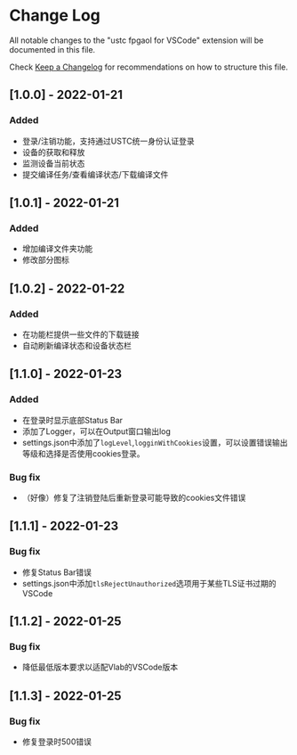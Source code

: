 # Change Log

All notable changes to the "ustc fpgaol for VSCode" extension will be documented in this file.

Check [Keep a Changelog](http://keepachangelog.com/) for recommendations on how to structure this file.

## [1.0.0] - 2022-01-21
### Added
- 登录/注销功能，支持通过USTC统一身份认证登录
- 设备的获取和释放
- 监测设备当前状态
- 提交编译任务/查看编译状态/下载编译文件

## [1.0.1] - 2022-01-21
### Added
- 增加编译文件夹功能
- 修改部分图标

## [1.0.2] - 2022-01-22
### Added
- 在功能栏提供一些文件的下载链接
- 自动刷新编译状态和设备状态栏

## [1.1.0] - 2022-01-23
### Added
- 在登录时显示底部Status Bar
- 添加了Logger，可以在Output窗口输出log
- settings.json中添加了`logLevel`,`logginWithCookies`设置，可以设置错误输出等级和选择是否使用cookies登录。
### Bug fix
- （好像）修复了注销登陆后重新登录可能导致的cookies文件错误

## [1.1.1] - 2022-01-23
### Bug fix
- 修复Status Bar错误
- settings.json中添加`tlsRejectUnauthorized`选项用于某些TLS证书过期的VSCode

## [1.1.2] - 2022-01-25
### Bug fix
- 降低最低版本要求以适配Vlab的VSCode版本

## [1.1.3] - 2022-01-25
### Bug fix
- 修复登录时500错误